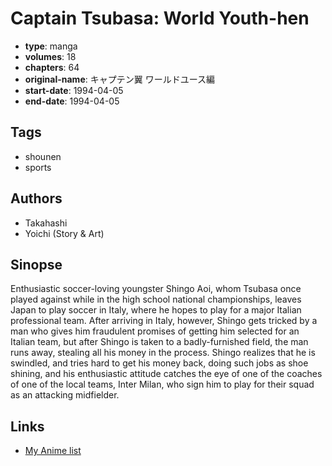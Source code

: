 # Captain Tsubasa: World Youth-hen

-   **type**: manga
-   **volumes**: 18
-   **chapters**: 64
-   **original-name**: キャプテン翼 ワールドユース編
-   **start-date**: 1994-04-05
-   **end-date**: 1994-04-05

## Tags

-   shounen
-   sports

## Authors

-   Takahashi
-   Yoichi (Story & Art)

## Sinopse

Enthusiastic soccer-loving youngster Shingo Aoi, whom Tsubasa once played against while in the high school national championships, leaves Japan to play soccer in Italy, where he hopes to play for a major Italian professional team. After arriving in Italy, however, Shingo gets tricked by a man who gives him fraudulent promises of getting him selected for an Italian team, but after Shingo is taken to a badly-furnished field, the man runs away, stealing all his money in the process. Shingo realizes that he is swindled, and tries hard to get his money back, doing such jobs as shoe shining, and his enthusiastic attitude catches the eye of one of the coaches of one of the local teams, Inter Milan, who sign him to play for their squad as an attacking midfielder.

## Links

-   [My Anime list](https://myanimelist.net/manga/1790/Captain_Tsubasa__World_Youth-hen)
